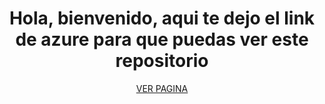 <h1 font-size=:"3rem" align="center">Hola, bienvenido, aqui te dejo el link de azure para que puedas ver este repositorio</h1>
<p align="center"><a href="https://spacebakery.azurewebsites.net" font-size="2rem" align="center">VER PAGINA</a></p>
